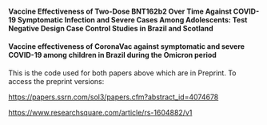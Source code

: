 
#### Vaccine Effectiveness of Two-Dose BNT162b2 Over Time Against COVID-19 Symptomatic Infection and Severe Cases Among Adolescents: Test Negative Design Case Control Studies in Brazil and Scotland
#### Vaccine effectiveness of CoronaVac against symptomatic and severe COVID-19 among children in Brazil during the Omicron period

This is the code used for both papers above which are in Preprint.
To access the preprint versions: 

https://papers.ssrn.com/sol3/papers.cfm?abstract_id=4074678 

https://www.researchsquare.com/article/rs-1604882/v1 
